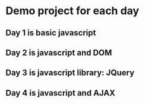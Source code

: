 # Demo project for each day
## Day 1 is basic javascript
## Day 2 is javascript and DOM
## Day 3 is javascript library: JQuery
## Day 4 is javascript and AJAX